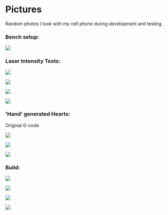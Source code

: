 # Pictures

Random photos I took with my cell phone during development and testing.

### Bench setup:

![](0001.jpg)

### Laser Intensity Tests:

![](0004.jpg)

![](0003.jpg)

![](0005.jpg)

![](0012.jpg)

### 'Hand' generated Hearts:

Original G-code 

![](0018.jpg)

![](0013.jpg)

![](0016.jpg)

### Build:

![](0009.jpg)

![](0007.jpg)

![](0008.jpg)

![](0006.jpg)